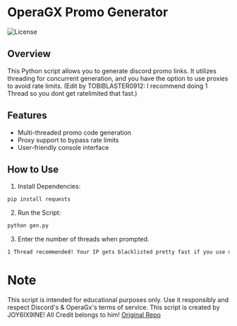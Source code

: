 # OperaGX Promo Generator

![License](https://img.shields.io/badge/license-MIT-blue)

## Overview

This Python script allows you to generate discord promo links. It utilizes threading for concurrent generation, and you have the option to use proxies to avoid rate limits. (Edit by TOBIBLASTER0912: I recommend doing 1 Thread so you dont get ratelimited that fast.)

## Features

- Multi-threaded promo code generation
- Proxy support to bypass rate limits
- User-friendly console interface

## How to Use

1. Install Dependencies:

```bash
pip install requests
```

2. Run the Script:
```bash
python gen.py
```
3. Enter the number of threads when prompted.
```bash
1 Thread recommended! Your IP gets blacklisted pretty fast if you use more than 1! Be careful!
```

# Note
This script is intended for educational purposes only. Use it responsibly and respect Discord's & OperaGx's terms of service. This script is created by JOY6IX9INE! All Credit belongs to him! [Original Repo](https://github.com/JOY6IX9INE/OperaGX-Discord-Promo-Gen)
